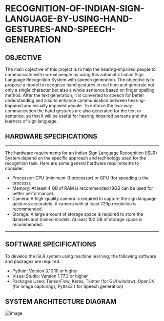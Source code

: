 # RECOGNITION-OF-INDIAN-SIGN-LANGUAGE-BY-USING-HAND-GESTURES-AND-SPEECH-GENERATION
## OBJECTIVE
The main objective of this project is to help the hearing-impaired people to communicate with normal people by using this automatic Indian Sign Language Recognition System with speech generation. The objective is to propose a model to recognize hand gestures in real time and generate not only a single character but also a whole sentence based on finger spelling method. After the text generation, it is converted to speech for better understanding and also to enhance communication between hearing-Impaired and visually impaired people. To enforce the two-way communication the hand gestures are also generated for the text or sentence, so that it will be useful for hearing impaired persons and the learners of sign language.
## HARDWARE SPECIFICATIONS
***
The hardware requirements for an Indian Sign Language Recognition (ISLR) System depend on the specific approach and technology used for the recognition task. Here are some general hardware requirements to consider:
* Processor: CPU (minimum i3 processor) or GPU (for speeding u the process).
* Memory: At least 4 GB of RAM is recommended (8GB can be used for better performance).
* Camera: A high-quality camera is required to capture the sign language gestures accurately. A camera with at least 720p resolution is recommended.
* Storage: A large amount of storage space is required to store the datasets and trained models. At least 100 GB of storage space is recommended.
***
## SOFTWARE SPECIFICATIONS
To develop the ISLR system using machine learning, the following software and packages are required.
* Python: Version 3.10.10 or higher
* Visual Studio: Version 1.77.3 or higher
* Packages Used: TensorFlow, Keras, Tkinter (for GUI window), OpenCV (for image capturing), Pyttsx3 ( for Speech generation)
## SYSTEM ARCHITECTURE DIAGRAM
![image](https://github.com/GajaLakshmi03/RECOGNITION-OF-INDIAN-SIGN-LANGUAGE-BY-USING-HAND-GESTURES-AND-SPEECH-GENERATION/assets/68227520/e38fa0f4-7b28-43af-b4e8-65f8a722337b)
